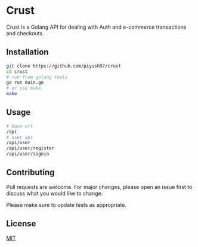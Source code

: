 # Crust

Crust is a Golang API for dealing with Auth and e-commerce transactions and checkouts.

## Installation


```bash
git clone https://github.com/piyush97/crust
cd crust
# run from golang tools
go run main.go 
# or use make
make
```

## Usage

```bash
# base url
/api 
# user api
/api/user
/api/user/register
/api/user/signin

```

## Contributing
Pull requests are welcome. For major changes, please open an issue first to discuss what you would like to change.

Please make sure to update tests as appropriate.

## License
[MIT](/LICENSE)
